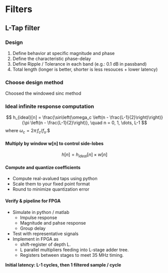 # Filters
## L-Tap filter
### Design
1. Define behavior at specific magnitude and phase
2. Define the characteristic phase-delay
3. Define Ripple / Tolerance in each band (e.g.: 0.1 dB in passband)
4. Total length (longer is better, shorter is less resouces + lower latency)

### Choose design method
Choosed the windowed sinc method

### Ideal infinite response computation

$$
h_{ideal}[n] = \frac{\sin\left(\omega_c \left(n - \frac{L-1}{2}\right)\right)}{\pi \left(n - \frac{L-1}{2}\right)}, \quad n = 0, 1, \dots, L-1
$$
where $\omega_c = 2\pi \, f_c / f_s$.$


#### Multiply by window w[n] to control side-lobes

$$
h[n] = h_{ideal}[n] \times w[n]
$$

#### Compute and quantize coefficients
- Compute real-avalued taps using python
- Scale them to your fixed point format
- Round to minimize quantization error

#### Verify & pipeline for FPGA
- Simulate in python / matlab
	- Impulse response
	- Magnitude and pahse response
	- Group delay
- Test with representative signals
- Implement in FPGA as 
	- shift-register of depth L.
	- L parallel multipliers feeding into L-stage adder tree.
	- Registers between stages to meet 35 MHz timing.

**Initial latency: L-1 cycles, then 1 filtered sample / cycle**